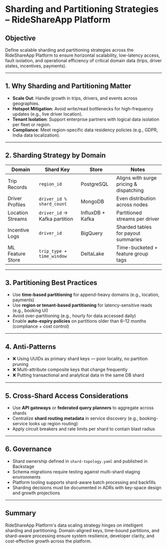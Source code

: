 # Sharding and Partitioning Strategies – RideShareApp Platform

## Objective
Define scalable sharding and partitioning strategies across the RideShareApp Platform to ensure horizontal scalability, low-latency access, fault isolation, and operational efficiency of critical domain data (trips, driver states, incentives, payments).

---

## 1. Why Sharding and Partitioning Matter
- **Scale Out**: Handle growth in trips, drivers, and events across geographies.
- **Hotspot Mitigation**: Avoid write/read bottlenecks for high-frequency updates (e.g., live driver location).
- **Tenant Isolation**: Support enterprise partners with logical data isolation per fleet or region.
- **Compliance**: Meet region-specific data residency policies (e.g., GDPR, India data localization).

---

## 2. Sharding Strategy by Domain
| Domain            | Shard Key                     | Store              | Notes                                    |
|------------------|-------------------------------|--------------------|------------------------------------------|
| Trip Records      | `region_id`                   | PostgreSQL         | Aligns with surge pricing & dispatching  |
| Driver Profiles   | `driver_id % shard_count`     | MongoDB            | Even distribution across nodes           |
| Location Streams  | `driver_id` → Kafka partition | InfluxDB + Kafka   | Partitioned streams per driver           |
| Incentive Logs    | `driver_id`                   | BigQuery           | Sharded tables for payout summaries      |
| ML Feature Store  | `trip_type + time_window`     | DeltaLake          | Time-bucketed + feature group tags       |

---

## 3. Partitioning Best Practices
- Use **time-based partitioning** for append-heavy domains (e.g., location, payments)
- Use **region or tenant-based partitioning** for latency-sensitive reads (e.g., booking UI)
- Avoid over-partitioning (e.g., hourly for data accessed daily)
- Enable **auto-expiry policies** on partitions older than 6–12 months (compliance + cost control)

---

## 4. Anti-Patterns
- ❌ Using UUIDs as primary shard keys — poor locality, no partition pruning
- ❌ Multi-attribute composite keys that change frequently
- ❌ Putting transactional and analytical data in the same DB shard

---

## 5. Cross-Shard Access Considerations
- Use **API gateways** or **federated query planners** to aggregate across shards
- Centralize **shard routing metadata** in service discovery (e.g., booking-service looks up region routing)
- Apply circuit breakers and rate limits per shard to contain blast radius

---

## 6. Governance
- Shard ownership defined in `shard-topology.yaml` and published in Backstage
- Schema migrations require testing against multi-shard staging environments
- Platform tooling supports shard-aware batch processing and backfills
- Sharding decisions must be documented in ADRs with key-space design and growth projections

---

## Summary
RideShareApp Platform's data scaling strategy hinges on intelligent sharding and partitioning. Domain-aligned keys, time-bound partitions, and shard-aware processing ensure system resilience, developer clarity, and cost-effective growth across the platform.
